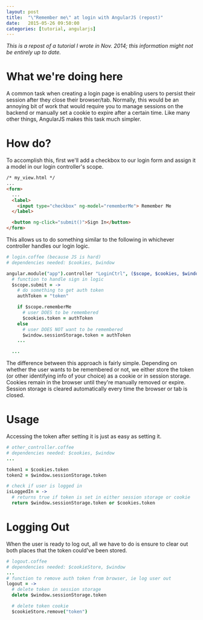 ```yaml
---
layout: post
title:  "\"Remember me\" at login with AngularJS (repost)"
date:   2015-05-26 09:50:00
categories: [tutorial, angularjs]
---
```


*This is a repost of a tutorial I wrote in Nov. 2014; this information might
not be entirely up to date.*

# What we're doing here
A common task when creating a login page is enabling users to persist their
session after they close their browser/tab. Normally, this would be an
annoying bit of work that would require you to manage sessions on the
backend or manually set a cookie to expire after a certain time. Like many
other things, AngularJS makes this task much simpler.

# How do?
To accomplish this, first we'll add a checkbox to our login form and assign
it a model in our login controller's scope.

~~~html
/* my_view.html */
...
<form>
  ...
  <label>
    <input type="checkbox" ng-model="rememberMe"> Remember Me
  </label>

  <button ng-click="submit()">Sign In</button>
</form>
~~~

This allows us to do something similar to the following in whichever controller
handles our login logic.

~~~coffeescript
# login.coffee (because JS is hard)
# dependencies needed: $cookies, $window

angular.module("app").controller "LoginCtrl", ($scope, $cookies, $window) ->
  # function to handle sign in logic
  $scope.submit = ->
    # do something to get auth token
    authToken = "token"

    if $scope.rememberMe
      # user DOES to be remembered
      $cookies.token = authToken
    else
      # user DOES NOT want to be remembered
      $window.sessionStorage.token = authToken
    ...

  ...
~~~

The difference between this approach is fairly simple. Depending on whether the
user wants to be remembered or not, we either store the token (or other
identifying info of your choice) as a cookie or in session storage. Cookies
remain in the browser until they're manually removed or expire. Session
storage is cleared automatically every time the browser or tab is closed.

# Usage
Accessing the token after setting it is just as easy as setting it.

~~~coffeescript
# other_controller.coffee
# dependencies needed: $cookies, $window
...

token1 = $cookies.token
token2 = $window.sessionStorage.token

# check if user is logged in
isLoggedIn = ->
  # returns true if token is set in either session storage or cookie
  return $window.sessionStorage.token or $cookies.token
~~~


# Logging Out
When the user is ready to log out, all we have to do is ensure to clear out
both places that the token could've been stored.

~~~coffeescript
# logout.coffee
# dependencies needed: $cookieStore, $window
...
# function to remove auth token from browser, ie log user out
logout = ->
  # delete token in session storage
  delete $window.sessionStorage.token

  # delete token cookie
  $cookieStore.remove("token")
~~~
